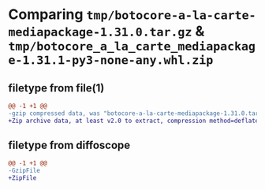 # Comparing `tmp/botocore-a-la-carte-mediapackage-1.31.0.tar.gz` & `tmp/botocore_a_la_carte_mediapackage-1.31.1-py3-none-any.whl.zip`

## filetype from file(1)

```diff
@@ -1 +1 @@
-gzip compressed data, was "botocore-a-la-carte-mediapackage-1.31.0.tar", last modified: Fri Jul  7 01:44:12 2023, max compression
+Zip archive data, at least v2.0 to extract, compression method=deflate
```

## filetype from diffoscope

```diff
@@ -1 +1 @@
-GzipFile
+ZipFile
```

